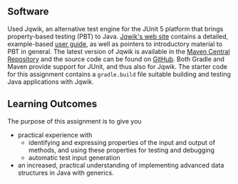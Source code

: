 ## Software
Used Jqwik, an alternative test engine for the JUnit 5 platform that
brings property-based testing (PBT) to Java.
[Jqwik's web site](https://jqwik.net/) contains a detailed, example-based
[user guide](https://jqwik.net/docs/current/user-guide.html), as well as
pointers to introductory material to PBT in general.
The latest version of Jqwik is available in the [Maven Central Repository](https://search.maven.org/search?q=g:net.jqwik)
and the source code can be found on [GitHub](https://github.com/jlink/jqwik).
Both Gradle and Maven provide support for JUnit, and thus also for Jqwik.
The starter code for this assignment contains a `gradle.build` file
suitable building and testing Java applications with Jqwik.


## Learning Outcomes
The purpose of this assignment is to give you
- practical experience with
    - identifying and expressing properties of the input and output of methods, and using these properties for testing and debugging
    - automatic test input generation
- an increased, practical understanding of implementing advanced data structures in Java with generics.
